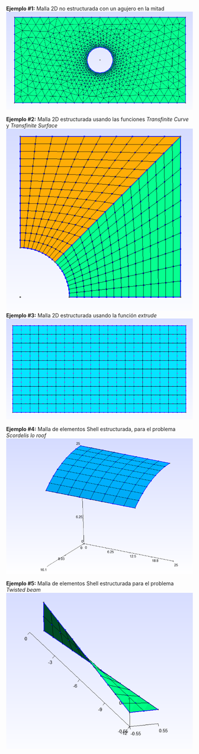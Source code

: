 **Ejemplo #1:** Malla 2D no estructurada con un agujero en la mitad
![Malla 1](malla_1.png)

**Ejemplo #2:** Malla 2D estructurada usando las funciones *Transfinite Curve* y *Transfinite Surface*
![Malla 2](malla_2.png)
**Ejemplo #3:** Malla 2D estructurada usando la función *extrude*
![Malla 3](malla_3.png)

**Ejemplo #4:** Malla de elementos Shell estructurada, para el problema *Scordelis lo roof*
![Malla 4](malla_4.png)

**Ejemplo #5:** Malla de elementos Shell estructurada para el problema *Twisted beam*
![Malla 5](malla_5.png)
